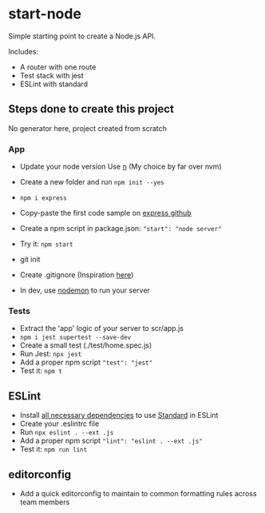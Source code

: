 # start-node

Simple starting point to create a Node.js API.

Includes:
 - A router with one route
 - Test stack with jest
 - ESLint with standard

## Steps done to create this project

No generator here, project created from scratch

### App

 - Update your node version
Use [n](https://github.com/tj/n) (My choice by far over nvm)

 - Create a new folder and run ```npm init --yes```

 - ```npm i express```
 - Copy-paste the first code sample on [express github](https://github.com/expressjs/express)
 - Create a npm script in package.json: ```"start": "node server"```
 - Try it: ```npm start```

 - git init
 - Create .gitignore (Inspiration [here](https://github.com/github/gitignore/blob/master/Node.gitignore))

 - In dev, use [nodemon](https://github.com/remy/nodemon) to run your server

### Tests

 - Extract the 'app' logic of your server to scr/app.js
 - ```npm i jest supertest --save-dev```
 - Create a small test (./test/home.spec.js)
 - Run Jest: ```npx jest```
 - Add a proper npm script ```"test": "jest"```
 - Test it: ```npm t```

## ESLint

 - Install [all necessary dependencies](https://github.com/standard/eslint-config-standard) to use [Standard](https://standardjs.com/) in ESLint
 - Create your .eslintrc file
 - Run ```npx eslint . --ext .js```
 - Add a proper npm script ```"lint": "eslint . --ext .js"```
 - Test it: ```npm run lint```

## editorconfig

 - Add a quick editorconfig to maintain to common formatting rules across team members
